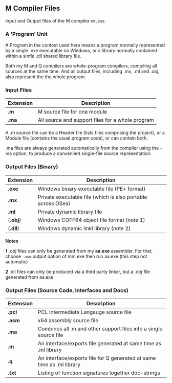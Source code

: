 ## M Compiler Files

Input and Output files of the M compiler `mm.exe`.

### A 'Program' Unit

A Program in the context used here means a program normally represented by a single .exe executable on Windows, or a library normally contained within a sinfle .dll shared library file.

Both my M and Q compilers are whole-program compilers, compiling all sources at the same time. And all output files, including .mx, .ml and .obj, also represent the the whole program.

### Input Files

Extension | Description
---  | ---
**.m** | M source file for one module
**.ma** | All source and support files for a whole program

A .m source file can be a Header file (lists files comprising the project), or a Module file (contains the usual program code), or can contain both.

.ma files are always generated automatically from the compiler using the -ma option, to produce a convenient single-file source representation.

### Output Files (Binary)

Extension | Description
---  | ---
**.exe** | Windows binary executable file (PE+ format)
**.mx** | Private executable file (which is also portable across OSes)
**.ml** | Private dynamic library file
(**.obj**) | Windows COFF64 object file format (note 1)
(**.dll**) | Windows dynamic linkl library (note 2)

**Notes**

**1** .obj files can only be generated from my **aa.exe** assembler. For that, choose `-asm` output option of mm.exe then run aa.exe (this step not automatic)

**2** .dll files can only be produced via a third party linker, but a .obj file generated from aa.exe

### Output Files (Source Code, Interfaces and Docs)

Extension | Description
---  | ---
**.pcl** | PCL Intermediate Langauge source file
**.asm** | x64 assembly source file
**.ma** | Combines all .m and other support files into a single source file
**.m** | An interface/exports file generated at same time as .ml library
**.q** | An interface/exports file for Q generated at same time as .ml library
**.txt** | Listing of function signatures together doc-strings


